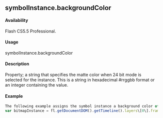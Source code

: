 ## symbolInstance.backgroundColor

#### Availability

Flash CS5.5 Professional.

#### Usage

symbolInstance.backgroundColor

#### Description

Property; a string that specifies the matte color when 24 bit mode is selected for the instance. This is a string in hexadecimal \#rrggbb format or an integer containing the value.

#### Example

```javascript
The following example assigns the symbol instance a background color of black:
var bitmapInstance = fl.getDocumentDOM().getTimeline().layers\[0\].frames\[0\].elements\[0\]; bitmapInstance.backgroundColor = "\#000000";

```